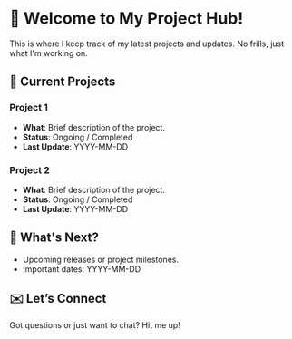 # 👋 Welcome to My Project Hub!

This is where I keep track of my latest projects and updates. No frills, just what I'm working on.

## 🚀 Current Projects

### Project 1
- **What**: Brief description of the project.
- **Status**: Ongoing / Completed
- **Last Update**: YYYY-MM-DD

### Project 2
- **What**: Brief description of the project.
- **Status**: Ongoing / Completed
- **Last Update**: YYYY-MM-DD

## 📅 What's Next?

- Upcoming releases or project milestones.
- Important dates: YYYY-MM-DD

## ✉️ Let’s Connect

Got questions or just want to chat? Hit me up!

<!---- **Email**: your-email@example.com
- **Twitter**: [@your_twitter_handle](https://twitter.com)
- **LinkedIn**: [Your LinkedIn Profile](https://linkedin.com)

---

Thanks for stopping by! 🚀✨


<!---
pop-thebeastco/pop-thebeastco is a ✨ special ✨ repository because its `README.md` (this file) appears on your GitHub profile.
You can click the Preview link to take a look at your changes.
--->
